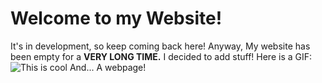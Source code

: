 # Welcome to my Website!
It's in development, so keep coming back here!
Anyway, My website has been empty for a **VERY LONG TIME.**
I decided to add stuff!
Here is a  GIF:
![This is cool ](https://media.giphy.com/media/vFKqnCdLPNOKc/giphy.gif)
And...
A webpage!
